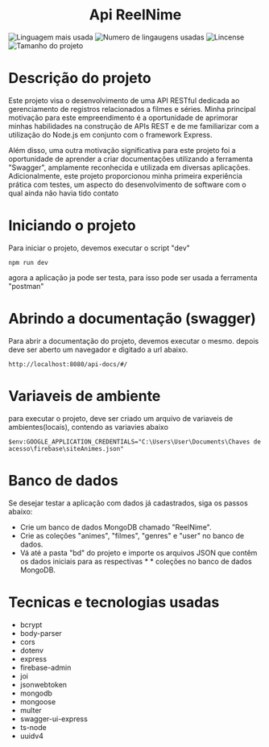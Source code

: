 <h1 align="center">Api ReelNime</h1>

![Linguagem mais usada](https://img.shields.io/github/languages/top/Leledit/Api_ReelNime)
![Numero de lingaugens usadas](https://img.shields.io/github/languages/count/Leledit/Api_ReelNime)
![Lincense](https://img.shields.io/github/license/Leledit/Api_ReelNime)
![Tamanho do projeto](https://img.shields.io/github/languages/code-size/Leledit/Api_ReelNime)

# Descrição do projeto

Este projeto visa o desenvolvimento de uma API RESTful dedicada ao gerenciamento de registros relacionados a filmes e séries. Minha principal motivação para este empreendimento é a oportunidade de aprimorar minhas habilidades na construção de APIs REST e de me familiarizar com a utilização do Node.js em conjunto com o framework Express.

Além disso, uma outra motivação significativa para este projeto foi a oportunidade de aprender a criar documentações utilizando a ferramenta "Swagger", amplamente reconhecida e utilizada em diversas aplicações. Adicionalmente, este projeto proporcionou minha primeira experiência prática com testes, um aspecto do desenvolvimento de software com o qual ainda não havia tido contato

# Iniciando o projeto

Para iniciar o projeto, devemos executar o script "dev"

    npm run dev

agora a aplicação ja pode ser testa, para isso pode ser usada a ferramenta "postman"

# Abrindo a documentação (swagger)

Para abrir a documentação do projeto, devemos executar o mesmo. depois deve ser aberto um navegador e digitado a url abaixo.

    http://localhost:8080/api-docs/#/

# Variaveis de ambiente

para executar o projeto, deve ser criado um arquivo de variaveis de ambientes(locais), contendo as variavies abaixo

    $env:GOOGLE_APPLICATION_CREDENTIALS="C:\Users\User\Documents\Chaves de acesso\firebase\siteAnimes.json"

# Banco de dados

Se desejar testar a aplicação com dados já cadastrados, siga os passos abaixo:

- Crie um banco de dados MongoDB chamado "ReelNime".
- Crie as coleções "animes", "filmes", "genres" e "user" no banco de dados.
- Vá até a pasta "bd" do projeto e importe os arquivos JSON que contêm os dados iniciais para as respectivas \* \* coleções no banco de dados MongoDB.

# Tecnicas e tecnologias usadas

- bcrypt
- body-parser
- cors
- dotenv
- express
- firebase-admin
- joi
- jsonwebtoken
- mongodb
- mongoose
- multer
- swagger-ui-express
- ts-node
- uuidv4
